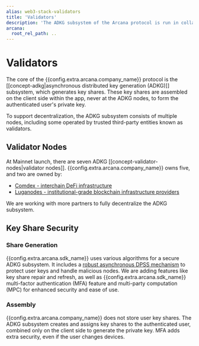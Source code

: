 ```yaml
---
alias: web3-stack-validators
title: 'Validators'
description: 'The ADKG subsystem of the Arcana protocol is run in collaboration with trusted third-party partners or collaborators for meeting our decentralization goals.'
arcana:
  root_rel_path: ..
---
```

  
# Validators

The core of the {{config.extra.arcana.company_name}} protocol is the [[concept-adkg|asynchronous distributed key generation (ADKG)]] subsystem, which generates key shares. These key shares are assembled on the client side within the app, never at the ADKG nodes, to form the authenticated user's private key.

To support decentralization, the ADKG subsystem consists of multiple nodes, including some operated by trusted third-party entities known as validators.

## Validator Nodes

At Mainnet launch, there are seven ADKG [[concept-validator-nodes|validator nodes]]. {{config.extra.arcana.company_name}} owns five, and two are owned by:

* [Comdex - interchain DeFi infrastructure](https://comdex.one/)
* [Luganodes - institutional-grade blockchain infrastructure providers](https://www.luganodes.com/)

We are working with more partners to fully decentralize the ADKG subsystem.

## Key Share Security

### Share Generation

{{config.extra.arcana.sdk_name}} uses various algorithms for a secure ADKG subsystem. It includes a  [robust asynchronous DPSS mechanism](https://eprint.iacr.org/2022/971) to protect user keys and handle malicious nodes. We are adding features like key share repair and refresh, as well as {{config.extra.arcana.sdk_name}} multi-factor authentication (MFA) feature and multi-party computation (MPC) for enhanced security and ease of use.

### Assembly

{{config.extra.arcana.company_name}} does not store user key shares. The ADKG subsystem creates and assigns key shares to the authenticated user, combined only on the client side to generate the private key. MFA adds extra security, even if the user changes devices.